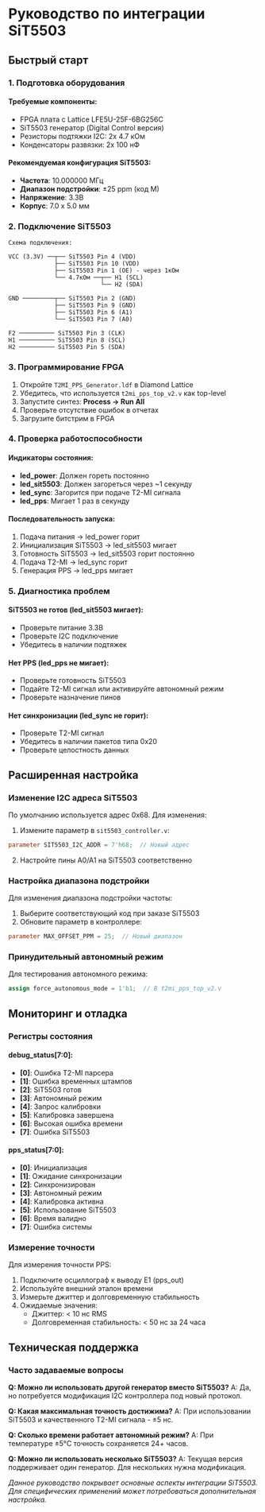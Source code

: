 # Руководство по интеграции SiT5503

## Быстрый старт

### 1. Подготовка оборудования

#### Требуемые компоненты:
- FPGA плата с Lattice LFE5U-25F-6BG256C
- SiT5503 генератор (Digital Control версия)
- Резисторы подтяжки I2C: 2x 4.7 кОм
- Конденсаторы развязки: 2x 100 нФ

#### Рекомендуемая конфигурация SiT5503:
- **Частота**: 10.000000 МГц
- **Диапазон подстройки**: ±25 ppm (код M)
- **Напряжение**: 3.3В
- **Корпус**: 7.0 x 5.0 мм

### 2. Подключение SiT5503

```
Схема подключения:

VCC (3.3V) ──┬── SiT5503 Pin 4 (VDD)
             ├── SiT5503 Pin 10 (VDD)
             ├── SiT5503 Pin 1 (OE) - через 1кОм
             └── 4.7кОм ──┬── H1 (SCL)
                          └── H2 (SDA)

GND ─────────┬── SiT5503 Pin 2 (GND)
             ├── SiT5503 Pin 9 (GND)
             ├── SiT5503 Pin 6 (A1)
             └── SiT5503 Pin 7 (A0)

F2 ────────── SiT5503 Pin 3 (CLK)
H1 ────────── SiT5503 Pin 8 (SCL)
H2 ────────── SiT5503 Pin 5 (SDA)
```

### 3. Программирование FPGA

1. Откройте `T2MI_PPS_Generator.ldf` в Diamond Lattice
2. Убедитесь, что используется `t2mi_pps_top_v2.v` как top-level
3. Запустите синтез: **Process → Run All**
4. Проверьте отсутствие ошибок в отчетах
5. Загрузите битстрим в FPGA

### 4. Проверка работоспособности

#### Индикаторы состояния:
- **led_power**: Должен гореть постоянно
- **led_sit5503**: Должен загореться через ~1 секунду
- **led_sync**: Загорится при подаче T2-MI сигнала
- **led_pps**: Мигает 1 раз в секунду

#### Последовательность запуска:
1. Подача питания → led_power горит
2. Инициализация SiT5503 → led_sit5503 мигает
3. Готовность SiT5503 → led_sit5503 горит постоянно
4. Подача T2-MI → led_sync горит
5. Генерация PPS → led_pps мигает

### 5. Диагностика проблем

#### SiT5503 не готов (led_sit5503 мигает):
- Проверьте питание 3.3В
- Проверьте I2C подключение
- Убедитесь в наличии подтяжек

#### Нет PPS (led_pps не мигает):
- Проверьте готовность SiT5503
- Подайте T2-MI сигнал или активируйте автономный режим
- Проверьте назначение пинов

#### Нет синхронизации (led_sync не горит):
- Проверьте T2-MI сигнал
- Убедитесь в наличии пакетов типа 0x20
- Проверьте целостность данных

## Расширенная настройка

### Изменение I2C адреса SiT5503

По умолчанию используется адрес 0x68. Для изменения:

1. Измените параметр в `sit5503_controller.v`:
```verilog
parameter SIT5503_I2C_ADDR = 7'h68;  // Новый адрес
```

2. Настройте пины A0/A1 на SiT5503 соответственно

### Настройка диапазона подстройки

Для изменения диапазона подстройки частоты:

1. Выберите соответствующий код при заказе SiT5503
2. Обновите параметр в контроллере:
```verilog
parameter MAX_OFFSET_PPM = 25;  // Новый диапазон
```

### Принудительный автономный режим

Для тестирования автономного режима:

```verilog
assign force_autonomous_mode = 1'b1;  // В t2mi_pps_top_v2.v
```

## Мониторинг и отладка

### Регистры состояния

#### debug_status[7:0]:
- **[0]**: Ошибка T2-MI парсера
- **[1]**: Ошибка временных штампов  
- **[2]**: SiT5503 готов
- **[3]**: Автономный режим
- **[4]**: Запрос калибровки
- **[5]**: Калибровка завершена
- **[6]**: Высокая ошибка времени
- **[7]**: Ошибка SiT5503

#### pps_status[7:0]:
- **[0]**: Инициализация
- **[1]**: Ожидание синхронизации
- **[2]**: Синхронизирован
- **[3]**: Автономный режим
- **[4]**: Калибровка активна
- **[5]**: Использование SiT5503
- **[6]**: Время валидно
- **[7]**: Ошибка системы

### Измерение точности

Для измерения точности PPS:

1. Подключите осциллограф к выводу E1 (pps_out)
2. Используйте внешний эталон времени
3. Измерьте джиттер и долговременную стабильность
4. Ожидаемые значения:
   - Джиттер: < 10 нс RMS
   - Долговременная стабильность: < 50 нс за 24 часа

## Техническая поддержка

### Часто задаваемые вопросы

**Q: Можно ли использовать другой генератор вместо SiT5503?**
A: Да, но потребуется модификация I2C контроллера под новый протокол.

**Q: Какая максимальная точность достижима?**
A: При использовании SiT5503 и качественного T2-MI сигнала - ±5 нс.

**Q: Сколько времени работает автономный режим?**
A: При температуре ±5°C точность сохраняется 24+ часов.

**Q: Можно ли использовать несколько SiT5503?**
A: Текущая версия поддерживает один генератор. Для нескольких нужна модификация.


*Данное руководство покрывает основные аспекты интеграции SiT5503. Для специфических применений может потребоваться дополнительная настройка.*

